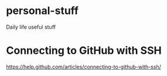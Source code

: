 # personal-stuff
Daily life useful stuff

# Connecting to GitHub with SSH
https://help.github.com/articles/connecting-to-github-with-ssh/
